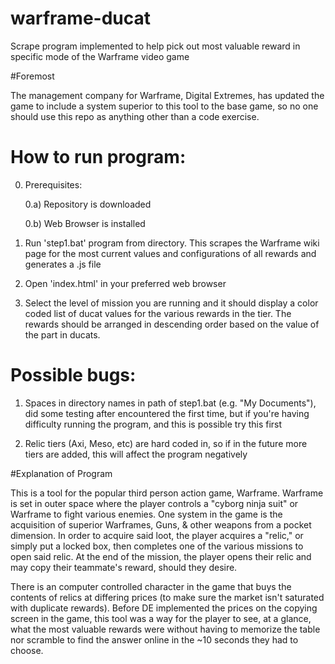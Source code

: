 # warframe-ducat
Scrape program implemented to help pick out most valuable reward in specific mode of the Warframe video game

#Foremost

The management company for Warframe, Digital Extremes, has updated the game to include a system superior to this tool to the base game, so no one should use this repo as anything other than a code exercise.

# How to run program:

0) Prerequisites:

     0.a) Repository is downloaded

     0.b) Web Browser is installed

1) Run 'step1.bat' program from directory. This scrapes the Warframe wiki page for the most current values and configurations of all rewards and generates a .js file

2) Open 'index.html' in your preferred web browser

3) Select the level of mission you are running and it should display a color coded list of ducat values for the various rewards in the tier. The rewards should be arranged in descending order based on the value of the part in ducats.

# Possible bugs:
1) Spaces in directory names in path of step1.bat (e.g. "My Documents"), did some testing after encountered the first time, but if you're having difficulty  running the program, and this is possible try this first

2) Relic tiers (Axi, Meso, etc) are hard coded in, so if in the future more tiers are added, this will affect the program negatively

#Explanation of Program

This is a tool for the popular third person action game, Warframe. Warframe is set in outer space where the player controls a "cyborg ninja suit" or Warframe to fight various enemies. One system in the game is the acquisition of superior  Warframes, Guns, & other weapons from a pocket dimension. In order to acquire said loot, the player acquires a "relic," or simply put a locked box, then completes one of the various missions to open said relic. At the end of the mission, the player opens their relic and may copy their teammate's reward, should they desire. 

There is an computer controlled character in the game that buys the contents of relics at differing prices (to make sure the market isn't saturated with duplicate rewards). Before DE implemented the prices on the copying screen in the game, this tool was a way for the player to see, at a glance, what the most valuable rewards were without having to memorize the table nor scramble to find the answer online in the ~10 seconds they had to choose.
